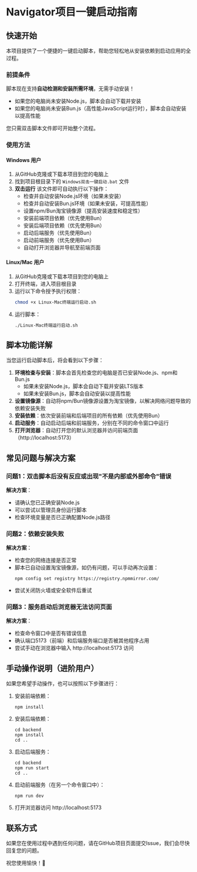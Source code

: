 # Navigator项目一键启动指南

## 快速开始

本项目提供了一个便捷的一键启动脚本，帮助您轻松地从安装依赖到启动应用的全过程。

### 前提条件

脚本现在支持**自动检测和安装所需环境**，无需手动安装！

- 如果您的电脑尚未安装Node.js，脚本会自动下载并安装
- 如果您的电脑尚未安装Bun.js（高性能JavaScript运行时），脚本会自动安装以提高性能

您只需双击脚本文件即可开始整个流程。

### 使用方法

#### Windows 用户
1. 从GitHub克隆或下载本项目到您的电脑上
2. 找到项目根目录下的 `Windows双击一键启动.bat` 文件
3. **双击运行** 该文件即可自动执行以下操作：
   - 检查并自动安装Node.js环境（如果未安装）
   - 检查并自动安装Bun.js环境（如果未安装，可提高性能）
   - 设置npm/Bun淘宝镜像源（提高安装速度和稳定性）
   - 安装前端项目依赖（优先使用Bun）
   - 安装后端项目依赖（优先使用Bun）
   - 启动后端服务（优先使用Bun）
   - 启动前端服务（优先使用Bun）
   - 自动打开浏览器并导航至前端页面

#### Linux/Mac 用户
1. 从GitHub克隆或下载本项目到您的电脑上
2. 打开终端，进入项目根目录
3. 运行以下命令授予执行权限：
   ```bash
   chmod +x Linux-Mac终端运行启动.sh
   ```
4. 运行脚本：
   ```bash
   ./Linux-Mac终端运行启动.sh
   ```

## 脚本功能详解

当您运行启动脚本后，将会看到以下步骤：

1. **环境检查与安装**：脚本会首先检查您的电脑是否已安装Node.js、npm和Bun.js
   - 如果未安装Node.js，脚本会自动下载并安装LTS版本
   - 如果未安装Bun.js，脚本会自动安装以提高性能
2. **设置镜像源**：自动将npm/Bun镜像源设置为淘宝镜像，以解决网络问题导致的依赖安装失败
3. **安装依赖**：依次安装前端和后端项目的所有依赖（优先使用Bun）
4. **启动服务**：自动启动后端和前端服务，分别在不同的命令窗口中运行
5. **打开浏览器**：自动打开您的默认浏览器并访问前端页面（http://localhost:5173）

## 常见问题与解决方案

### 问题1：双击脚本后没有反应或出现"不是内部或外部命令"错误

**解决方案**：
- 请确认您已正确安装Node.js
- 可以尝试以管理员身份运行脚本
- 检查环境变量是否已正确配置Node.js路径

### 问题2：依赖安装失败

**解决方案**：
- 检查您的网络连接是否正常
- 脚本已自动设置淘宝镜像源，如仍有问题，可以手动再次设置：
  ```
  npm config set registry https://registry.npmmirror.com/
  ```
- 尝试关闭防火墙或安全软件后重试

### 问题3：服务启动后浏览器无法访问页面

**解决方案**：
- 检查命令窗口中是否有错误信息
- 确认端口5173（前端）和后端服务端口是否被其他程序占用
- 尝试手动在浏览器中输入 http://localhost:5173 访问

## 手动操作说明（进阶用户）

如果您希望手动操作，也可以按照以下步骤进行：

1. 安装前端依赖：
   ```
   npm install
   ```

2. 安装后端依赖：
   ```
   cd backend
   npm install
   cd ..
   ```

3. 启动后端服务：
   ```
   cd backend
   npm run start
   cd ..
   ```

4. 启动前端服务（在另一个命令窗口中）：
   ```
   npm run dev
   ```

5. 打开浏览器访问 http://localhost:5173

## 联系方式

如果您在使用过程中遇到任何问题，请在GitHub项目页面提交Issue，我们会尽快回复您的问题。

祝您使用愉快！🚀